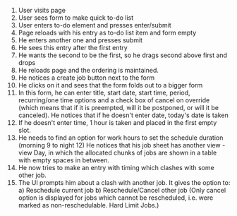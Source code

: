 1. User visits page
2. User sees form to make quick to-do list
3. User enters to-do element and presses enter/submit
4. Page reloads with his entry as to-do list item and form empty
5. He enters another one and presses submit
6. He sees this entry after the first entry
7. He wants the second to be the first, so he drags second above first and drops
8. He reloads page and the ordering is maintained.
9. He notices a create job button next to the form
10. He clicks on it and sees that the form folds out to a bigger form
11. In this form, he can enter title, start date, start time, period, recurring/one time options and a check box of cancel on override (which means that if it is preempted, will it be postponed, or will it be canceled).
He notices that if he doesn't enter date, today's date is taken
12. If he doesn't enter time, 1 hour is taken and placed in the first empty slot.
13. He needs to find an option for work hours to set the schedule duration (morning 9 to night 12)
He notices that his job sheet has another view - view Day, in which the allocated chunks of jobs are shown in a table with empty spaces in between.
14. He now tries to make an entry with timing which clashes with some other job.
15. The UI prompts him about a clash with another job. It gives the option to: a) Reschedule current job b) Reschedule/Cancel other job (Only cancel option is displayed for jobs which cannot be rescheduled, i.e. were marked as non-reschedulable. Hard Limit Jobs.)
